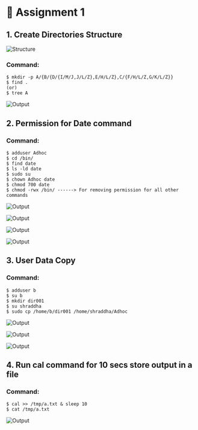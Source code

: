 # :dart:	 Assignment 1

## 1. Create Directories Structure

![Structure](Images/One1.png)

### Command:
```
$ mkdir -p A/{B/{D/{I/M/J,J/L/Z},E/H/L/Z},C/{F/H/L/Z,G/K/L/Z}}
$ find . 
(or)
$ tree A
```
![Output](Images/One.png)



## 2. Permission for Date command

### Command:
```
$ adduser Adhoc
$ cd /bin/
$ find date
$ ls -ld date
$ sudo su
$ chown Adhoc date
$ chmod 700 date
$ chmod -rwx /bin/ ------> For removing permission for all other commands
```
![Output](Images/Two1.png)

![Output](Images/Two2.png)

![Output](Images/Two3.png)

![Output](Images/Two4.png)


## 3. User Data Copy

### Command:
```
$ adduser b
$ su b
$ mkdir dir001
$ su shraddha
$ sudo cp /home/b/dir001 /home/shraddha/Adhoc
```
![Output](Images/Three1.png)

![Output](Images/Three2.png)

![Output](Images/Three3.png)


## 4. Run cal command for 10 secs store output in a file

### Command:
```
$ cal >> /tmp/a.txt & sleep 10
$ cat /tmp/a.txt
```
![Output](Images/Four.png)

